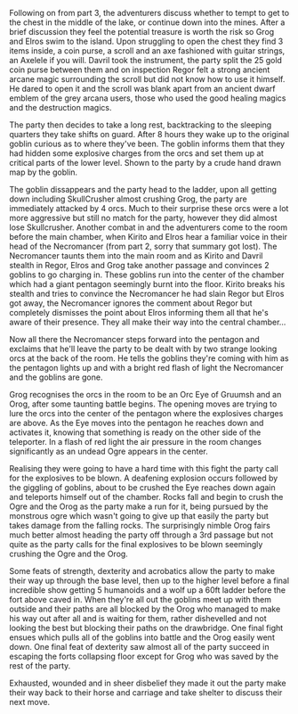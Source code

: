 Following on from part 3, the adventurers discuss whether to tempt to get to the chest in the middle of the lake, or continue down into the mines. After a brief discussion they feel the potential treasure is worth the risk so Grog and Elros swim to the island. Upon struggling to open the chest they find 3 items inside, a coin purse, a scroll and an axe fashioned with guitar strings, an Axelele if you will. Davril took the instrument, the party split the 25 gold coin purse between them and on inspection Regor felt a strong ancient arcane magic surrounding the scroll but did not know how to use it himself. He dared to open it and the scroll was blank apart from an ancient dwarf emblem of the grey arcana users, those who used the good healing magics and the destruction magics.

The party then decides to take a long rest, backtracking to the sleeping quarters they take shifts on guard. After 8 hours they wake up to the original goblin curious as to where they've been. The goblin informs them that they had hidden some explosive charges from the orcs and set them up at critical parts of the lower level. Shown to the party by a crude hand drawn map by the goblin.

The goblin dissappears and the party head to the ladder, upon all getting down including SkullCrusher almost crushing Grog, the party are immediately attacked by 4 orcs. Much to their surprise these orcs were a lot more aggressive but still no match for the party, however they did almost lose Skullcrusher. Another combat in and the adventurers come to the room before the main chamber, when Kirito and Elros hear a familiar voice in their head of the Necromancer (from part 2, sorry that summary got lost). The Necromancer taunts them into the main room and as Kirito and Davril stealth in Regor, Elros and Grog take another passage and convinces 2 goblins to go charging in. These goblins run into the center of the chamber which had a giant pentagon seemingly burnt into the floor. Kirito breaks his stealth and tries to convince the Necromancer he had slain Regor but Elros got away, the Necromancer ignores the comment about Regor but completely dismisses the point about
Elros informing them all that he's aware of their presence. They all make their way into the central chamber...

Now all there the Necromancer steps forward into the pentagon and exclaims that he'll leave the party to be dealt with by two strange looking orcs at the back of the room. He tells the goblins they're coming with him as the pentagon lights up and with a bright red flash of light the Necromancer and the goblins are gone.

Grog recognises the orcs in the room to be an Orc Eye of Gruumsh and an Orog, after some taunting battle begins. The opening moves are trying to lure the orcs into the center of the pentagon where the explosives charges are above. As the Eye moves into the pentagon he reaches down and activates it, knowing that something is ready on the other side of the teleporter. In a flash of red light the air pressure in the room changes significantly as an undead Ogre appears in the center.

Realising they were going to have a hard time with this fight the party call for the explosives to be blown. A deafening explosion occurs followed by the giggling of goblins, about to be crushed the Eye reaches down again and teleports himself out of the chamber. Rocks fall and begin to crush the Ogre and the Orog as the party make a run for it, being pursued by the monstrous ogre which wasn't going to give up that easily the party but takes damage from the falling rocks. The surprisingly nimble Orog fairs much better almost heading the party off through a 3rd passage but not quite as the party calls for the final explosives to be blown seemingly crushing the Ogre and the Orog.

Some feats of strength, dexterity and acrobatics allow the party to make their way up through the base level, then up to the higher level before a final incredible show getting 5 humanoids and a wolf up a 60ft ladder before the fort above caved in. When they're all out the goblins meet up with them outside and their paths are all blocked by the Orog who managed to make his way out after all and is waiting for them, rather dishevelled and not looking the best but blocking their paths on the drawbridge. One final fight ensues which pulls all of the goblins into battle and the Orog easily went down. One final feat of dexterity saw almost all of the party succeed in escaping the forts collapsing floor except for Grog who was saved by the rest of the party.

Exhausted, wounded and in sheer disbelief they made it out the party make their way back to their horse and carriage and take shelter to discuss their next move.
